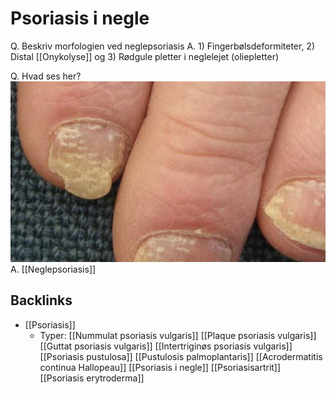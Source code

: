 # Psoriasis i negle
Q. Beskriv morfologien ved neglepsoriasis
A. 1) Fingerbølsdeformiteter, 2) Distal [[Onykolyse]] og 3) Rødgule pletter i neglelejet (oliepletter)

Q. Hvad ses her?
![](BearImages/6BD44568-457E-4C9B-871F-963C3EBA8DA3-959-00000741419B6F1B/C72CC875-4537-451C-8B8A-4ED9950A6D00.png)
A. [[Neglepsoriasis]]



## Backlinks
* [[Psoriasis]]
	* Typer:
		[[Nummulat psoriasis vulgaris]]
		[[Plaque psoriasis vulgaris]]
		[[Guttat psoriasis vulgaris]]
		[[Intertriginøs psoriasis vulgaris]]
	[[Psoriasis pustulosa]]
		[[Pustulosis palmoplantaris]]
		[[Acrodermatitis continua Hallopeau]]
	[[Psoriasis i negle]]
	[[Psoriasisartrit]]
	[[Psoriasis erytroderma]]

<!-- #anki/tag/med/Derma #anki/deck/Medicine -->

<!-- {BearID:2ED4EF2D-ACAF-42FD-A4D2-0F567F40F779-959-000005B411361105} -->

